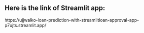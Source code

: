 <H2>Here is the link of Streamlit app:</H2>
https://ujjwalko-loan-prediction-with-streamlitloan-approval-app-p7ujts.streamlit.app/
